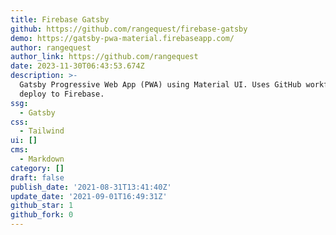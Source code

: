 ```yaml
---
title: Firebase Gatsby
github: https://github.com/rangequest/firebase-gatsby
demo: https://gatsby-pwa-material.firebaseapp.com/
author: rangequest
author_link: https://github.com/rangequest
date: 2023-11-30T06:43:53.674Z
description: >-
  Gatsby Progressive Web App (PWA) using Material UI. Uses GitHub workflows to
  deploy to Firebase.
ssg:
  - Gatsby
css:
  - Tailwind
ui: []
cms:
  - Markdown
category: []
draft: false
publish_date: '2021-08-31T13:41:40Z'
update_date: '2021-09-01T16:49:31Z'
github_star: 1
github_fork: 0
---
```

